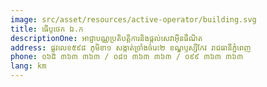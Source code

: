 ```yaml
---
image: src/asset/resources/active-operator/building.svg
title: ធើបូថេក ឯ.ក
descriptionOne: អាជ្ញាបណ្ណប្រតិបត្តិការនិងផ្តល់សេវាអ៊ីនធឺណិត
address: ផ្លូវលេខ៥៩៨ ភូមិខា១ សង្កាត់ច្រាំងចំរេះ២ ខណ្ឌឫស្សីកែវ រាជធានីភ្នំពេញ
phone: ០៦៨ ៣៦៣ ៣៦៣ / ០៨១ ៣៦៣ ៣៦៣ / ០៩៩ ៣៦៣ ៣៦៣
lang: km
---
```

